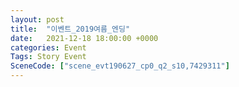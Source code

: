 ```yaml
---
layout: post
title:  "이벤트_2019여름_엔딩"
date:   2021-12-18 18:00:00 +0000
categories: Event
Tags: Story Event
SceneCode: ["scene_evt190627_cp0_q2_s10,7429311"]
---
```

